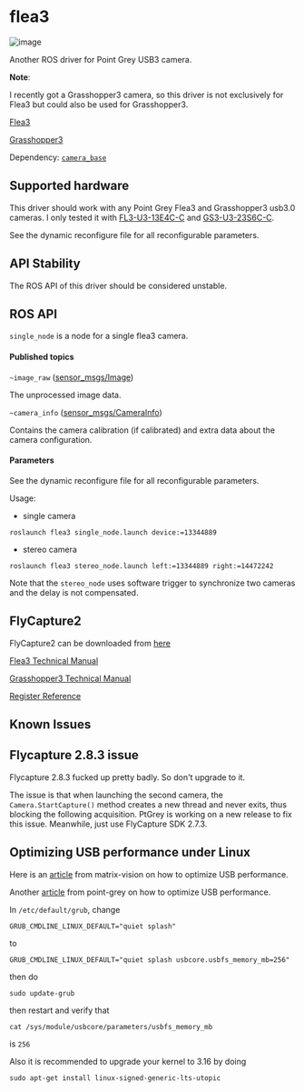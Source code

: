# flea3

![image](https://s-media-cache-ak0.pinimg.com/736x/93/3b/2b/933b2b91ddf297db234e2f6d1e046e5c.jpg)

Another ROS driver for Point Grey USB3 camera.

**Note**:

I recently got a Grasshopper3 camera, so this driver is not exclusively for Flea3 but could also be used for Grasshopper3.

[Flea3](http://www.ptgrey.com/flea3-usb3-vision-cameras)

[Grasshopper3](http://www.ptgrey.com/grasshopper3-usb3-vision-cameras)

Dependency:
[`camera_base`](https://github.com/KumarRobotics/camera_base)

## Supported hardware

This driver should work with any Point Grey Flea3 and Grasshopper3 usb3.0 cameras. I only tested it with [FL3-U3-13E4C-C](http://www.ptgrey.com/flea3-13-mp-color-usb3-vision-e2v-ev76c560-camera) and [GS3-U3-23S6C-C](http://www.ptgrey.com/grasshopper3-23-mp-color-usb3-vision-sony-pregius-imx174).

See the dynamic reconfigure file for all reconfigurable parameters.

## API Stability
The ROS API of this driver should be considered unstable.

## ROS API
`single_node` is a node for a single flea3 camera.

#### Published topics

`~image_raw` ([sensor_msgs/Image](http://docs.ros.org/api/sensor_msgs/html/msg/Image.html))

The unprocessed image data.

`~camera_info` ([sensor_msgs/CameraInfo](http://docs.ros.org/api/sensor_msgs/html/msg/CameraInfo.html))

Contains the camera calibration (if calibrated) and extra data about the camera configuration.

#### Parameters

See the dynamic reconfigure file for all reconfigurable parameters.

Usage:
* single camera
```
roslaunch flea3 single_node.launch device:=13344889
```

* stereo camera
```
roslaunch flea3 stereo_node.launch left:=13344889 right:=14472242
```
Note that the `stereo_node` uses software trigger to synchronize two cameras and the delay is not compensated.

## FlyCapture2

FlyCapture2 can be downloaded from [here](http://www.ptgrey.com/support/downloads)

[Flea3 Technical Manual](http://www.ptgrey.com/support/downloads/10120)

[Grasshopper3 Technical Manual](http://www.ptgrey.com/support/downloads/10125)

[Register Reference](http://www.ptgrey.com/support/downloads/10130/)

## Known Issues

## Flycapture 2.8.3 issue

Flycapture 2.8.3 fucked up pretty badly. So don't upgrade to it.

The issue is that when launching the second camera, the `Camera.StartCapture()` method creates a new thread and never exits, thus blocking the following acquisition. PtGrey is working on a new release to fix this issue. Meanwhile, just use FlyCapture SDK 2.7.3.

## Optimizing USB performance under Linux

Here is an [article](http://www.matrix-vision.com/manuals/mvBlueFOX3/mvBC_page_quickstart.html#mvBC_subsubsection_quickstart_linux_requirements_optimising_usb) from matrix-vision on how to optimize USB performance.

Another [article](http://www.ptgrey.com/KB/10685) from point-grey on how to optimize USB performance.

In `/etc/default/grub`, change
```
GRUB_CMDLINE_LINUX_DEFAULT="quiet splash"
```
to
```
GRUB_CMDLINE_LINUX_DEFAULT="quiet splash usbcore.usbfs_memory_mb=256"
```
then do
```
sudo update-grub
```
then restart and verify that
```
cat /sys/module/usbcore/parameters/usbfs_memory_mb
```
is `256`

Also it is recommended to upgrade your kernel to 3.16 by doing
```
sudo apt-get install linux-signed-generic-lts-utopic
```
